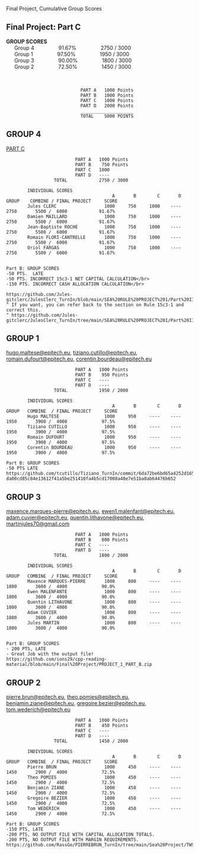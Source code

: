 Final Project, Cumulative Group Scores

## Final Project:   Part C

<strong>GROUP SCORES</strong></br>
&ensp; &ensp; Group 4&ensp; &ensp; &ensp; &ensp; &ensp; &ensp; 91.67%&ensp; &ensp; &ensp; &ensp; &ensp; &ensp; 2750 / 3000</br>
&ensp; &ensp; Group 1&ensp; &ensp; &ensp; &ensp; &ensp; &ensp; 97.50%&ensp; &ensp; &ensp; &ensp; &ensp; &ensp; 1950 / 3000</br>
&ensp; &ensp; Group 3&ensp; &ensp; &ensp; &ensp; &ensp; &ensp; 90.00%&ensp; &ensp; &ensp; &ensp; &ensp; &ensp; 1800 / 3000</br>
&ensp; &ensp; Group 2&ensp; &ensp; &ensp; &ensp; &ensp; &ensp; 72.50%&ensp; &ensp; &ensp; &ensp; &ensp; &ensp; 1450 / 3000</br>
</br></br>
                            
                                PART A   1000 Points
                                PART B   1000 Points
                                PART C   1000 Points
                                PART D   2000 Points
                                ____________________
                                TOTAL    5000 POINTS


    
## GROUP 4

[PART C](https://github.com/Jules-gitclerc/JulesClerc_TurnIn/tree/main/SEA%20RULE%20PROJECT%201/PART%20III)</br>



  <!-- jules.clerc@epitech.eu, damien.maillard@epitech.eu, jbroesch@pm.me, orifarfig@gmail.com, romain.flori-cantrelle@epitech.eu</br> -->
  
                              PART A   1000 Points
                              PART B    750 Points
                              PART C   1000
                              PART D   ----
                      TOTAL            2750 / 3000
                      
            INDIVIDUAL SCORES          
                                            A       B        C       D     GROUP    COMBINE / FINAL PROJECT     SCORE  
            Jules CLERC                  1000     750     1000    ----      2750       5500 /  6000            91.67%
            Damien MAILLARD              1000     750     1000    ----      2750       5500 /  6000            91.67%
            Jean-Baptiste ROCHE          1000     750     1000    ----      2750       5500 /  6000            91.67%
            Romain FLORI-CANTRELLE       1000     750     1000    ----      2750       5500 /  6000            91.67%
            Oriol FARGAS                 1000     750     1000    ----      2750       5500 /  6000            91.67%
            
  
    Part B: GROUP SCORES
    -50 PTS.  LATE
    -50 PTS. INCORRECT 15c3-1 NET CAPITAL CALCULATION</br>
    -150 PTS. INCORRECT CASH ALLOCATION CALCULATION</br>
    
    https://github.com/Jules-gitclerc/JulesClerc_TurnIn/blob/main/SEA%20RULE%20PROJECT%201/Part%20II/bond_new.csv
    ^ If you want, you can refer back to the section on Rule 15c3-1 and correct this.
    ^ https://github.com/Jules-gitclerc/JulesClerc_TurnIn/tree/main/SEA%20RULE%20PROJECT%201/Part%20II
    

## GROUP 1
  
  hugo.maltese@epitech.eu, tiziano.cutillo@epitech.eu, romain.dufourt@epitech.eu, corentin.bourdeau@epitech.eu</br>   
  
                              PART A   1000 Points
                              PART B    950 Points
                              PART C   ----
                              PART D   ----
                      TOTAL            1950 / 2000
                      
            INDIVIDUAL SCORES          
                                            A       B        C       D     GROUP   COMBINE  / FINAL PROJECT     SCORE  
            Hugo MALTESE                 1000     950     ----    ----      1950       3900 /  4000             97.5%
            Tiziano CUTILLO              1000     950     ----    ----      1950       3900 /  4000             97.5%
            Romain DUFOURT               1000     950     ----    ----      1950       3900 /  4000             97.5%
            Corentin BOURDEAU            1000     950     ----    ----      1950       3900 /  4000             97.5%
            
    Part B: GROUP SCORES
    -50 PTS LATE
    https://github.com/tcutillo/Tiziano_TurnIn/commit/6da72be6bd65a4252d16560352f01d5b973e88ae#diff-da00cd85c84e13612f41a5be251410fa4b5cd17008a48e7e51ba0ab64476b652



## GROUP 3
  
  maxence.marques-pierre@epitech.eu, ewen1.malenfant@epitech.eu, adam.cuvier@epitech.eu, quentin.lithavone@epitech.eu, martinjules70@gmail.com</br> 
  
                              PART A   1000 Points
                              PART B    800 Points
                              PART C   ----
                              PART D   ----
                      TOTAL            1800 / 2000
                      
            INDIVIDUAL SCORES          
                                            A       B        C       D     GROUP   COMBINE  / FINAL PROJECT     SCORE  
            Maxence MARQUES-PIERRE       1000     800     ----    ----      1800       3600 /  4000             90.0%
            Ewen MALENFANTE              1000     800     ----    ----      1800       3600 /  4000             90.0%
            Quentin LITHAVONE            1000     800     ----    ----      1800       3600 /  4000             90.0%
            Adam CUVIER                  1000     800     ----    ----      1800       3600 /  4000             90.0%
            Jules MARTIN                 1000     800     ----    ----      1800       3600 /  4000             90.0%
            
    
    Part B: GROUP SCORES
    - 200 PTS, LATE
    - Great Job with the output file!
    https://github.com/ions29/cpp-reading-material/blob/main/Final%20Project/PROJECT_1_PART_B.zip


## GROUP 2
  
  pierre.brun@epitech.eu, theo.pomies@epitech.eu, benjamin.ziane@epitech.eu, gregoire.bezier@epitech.eu, tom.wederich@epitech.eu</br>
  
                              PART A   1000 Points
                              PART B    450 Points
                              PART C   ----
                              PART D   ----
                      TOTAL            1450 / 2000
                      
            INDIVIDUAL SCORES          
                                            A       B        C       D     GROUP   COMBINE  / FINAL PROJECT     SCORE  
            Pierre BRUN                  1000     450     ----    ----      1450       2900 /  4000             72.5%
            Theo POMIES                  1000     450     ----    ----      1450       2900 /  4000             72.5%
            Benjamin ZIANE               1000     450     ----    ----      1450       2900 /  4000             72.5%
            Gregoire BEZIER              1000     450     ----    ----      1450       2900 /  4000             72.5%
            Tom WEDERICH                 1000     450     ----    ----      1450       2900 /  4000             72.5%
            
    Part B: GROUP SCORES
    -150 PTS, LATE
    -200 PTS, NO OUTPUT FILE WITH CAPITAL ALLOCATION TOTALS.
    -200 PTS, NO OUTPUT FILE WITH MARGIN REQUIREMENTS.
    https://github.com/RassGo/PIERREBRUN_TurnIn/tree/main/Sea%20Project/TWS%20API%206

